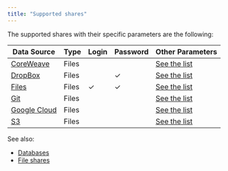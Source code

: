 ```yaml
---
title: "Supported shares"
---
```


 The supported shares with their specific parameters are the
following:

| Data Source                      | Type  |  Login | Password | Other Parameters                                       |
|----------------------------------|-------|--------|------|-----|
| [CoreWeave](./coreweave.md)      | Files |        |          | [See the list](./coreweave.md#connection-parameters)   |
| [DropBox](./dropbox.md)          | Files |                                  | ✓        | [See the list](./dropbox.md#connection-parameters)     |
| [Files](./files.md)              | Files |        ✓     | ✓        | [See the list](./files.md#connection-parameters)       |
| [Git](./git.md)                  | Files |               |          | [See the list](./git.md#connection-parameters)         |
| [Google Cloud](./googlecloud.md) | Files |               |          | [See the list](./googlecloud.md#connection-parameters) |
| [S3](./s3.md)                    | Files |               |          | [See the list](./s3.md#connection-parameters)          |


See also:

* [Databases](../../databases/databases.mdx)
* [File shares](../files.mdx)
